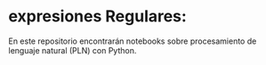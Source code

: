 # expresiones Regulares:
En este repositorio encontrarán notebooks sobre procesamiento de lenguaje natural (PLN) con Python.

